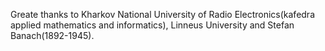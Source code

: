 Greate thanks to Kharkov National University of Radio Electronics(kafedra applied mathematics and informatics), Linneus University and Stefan Banach(1892-1945).
 